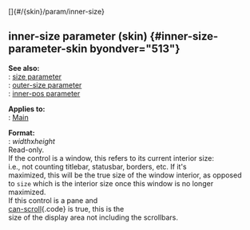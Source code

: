 []{#/{skin}/param/inner-size}    
## inner-size parameter (skin) {#inner-size-parameter-skin byondver="513"}    
**See also:**    
:   [size parameter](/ref/%7Bskin%7D/param/size/size.md)    
:   [outer-size parameter](/ref/%7Bskin%7D/param/outer-size/outer-size.md)    
:   [inner-pos parameter](/ref/%7Bskin%7D/param/inner-pos/inner-pos.md)    
<!-- -->    
**Applies to:**    
:   [Main](/ref/%7Bskin%7D/control/main/main.md)    
<!-- -->    
**Format:**    
:   *width*x*height*    
Read-only.    
If the control is a window, this refers to its current interior size:    
i.e., not counting titlebar, statusbar, borders, etc. If it\'s    
maximized, this will be the true size of the window interior, as opposed    
to `size` which is the interior size once this window is no longer    
maximized.    
If this control is a pane and    
[can-scroll](/ref/%7Bskin%7D/param/can-scroll/can-scroll.md){.code} is true, this is the    
size of the display area not including the scrollbars.  
